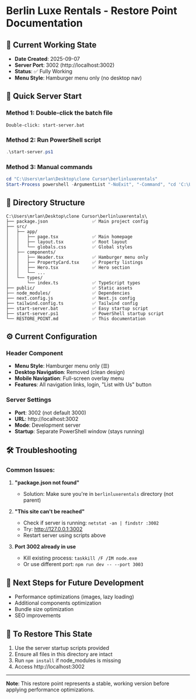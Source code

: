 # Berlin Luxe Rentals - Restore Point Documentation

## 🎯 Current Working State
- **Date Created**: 2025-09-07
- **Server Port**: 3002 (http://localhost:3002)
- **Status**: ✅ Fully Working
- **Menu Style**: Hamburger menu only (no desktop nav)

## 🚀 Quick Server Start

### Method 1: Double-click the batch file
```
Double-click: start-server.bat
```

### Method 2: Run PowerShell script
```powershell
.\start-server.ps1
```

### Method 3: Manual commands
```powershell
cd "C:\Users\mrlan\Desktop\clone Cursor\berlinluxerentals"
Start-Process powershell -ArgumentList "-NoExit", "-Command", "cd 'C:\Users\mrlan\Desktop\clone Cursor\berlinluxerentals'; npm run dev -- --port 3002"
```

## 📁 Directory Structure
```
C:\Users\mrlan\Desktop\clone Cursor\berlinluxerentals\
├── package.json                 ✅ Main project config
├── src/
│   ├── app/
│   │   ├── page.tsx             ✅ Main homepage
│   │   ├── layout.tsx           ✅ Root layout
│   │   └── globals.css          ✅ Global styles
│   ├── components/
│   │   ├── Header.tsx           ✅ Hamburger menu only
│   │   ├── PropertyCard.tsx     ✅ Property listings
│   │   ├── Hero.tsx             ✅ Hero section
│   │   └── ...
│   └── types/
│       └── index.ts             ✅ TypeScript types
├── public/                      ✅ Static assets
├── node_modules/                ✅ Dependencies
├── next.config.js               ✅ Next.js config
├── tailwind.config.ts           ✅ Tailwind config
├── start-server.bat             ✅ Easy startup script
├── start-server.ps1             ✅ PowerShell startup script
└── RESTORE_POINT.md             ✅ This documentation
```

## ⚙️ Current Configuration

### Header Component
- **Menu Style**: Hamburger menu only (☰)
- **Desktop Navigation**: Removed (clean design)
- **Mobile Navigation**: Full-screen overlay menu
- **Features**: All navigation links, login, "List with Us" button

### Server Settings
- **Port**: 3002 (not default 3000)
- **URL**: http://localhost:3002
- **Mode**: Development server
- **Startup**: Separate PowerShell window (stays running)

## 🛠️ Troubleshooting

### Common Issues:
1. **"package.json not found"**
   - Solution: Make sure you're in `berlinluxerentals` directory (not parent)
   
2. **"This site can't be reached"**
   - Check if server is running: `netstat -an | findstr :3002`
   - Try: http://127.0.0.1:3002
   - Restart server using scripts above

3. **Port 3002 already in use**
   - Kill existing process: `taskkill /F /IM node.exe`
   - Or use different port: `npm run dev -- --port 3003`

## 📝 Next Steps for Future Development
- Performance optimizations (images, lazy loading)
- Additional components optimization
- Bundle size optimization
- SEO improvements

## 🔄 To Restore This State
1. Use the server startup scripts provided
2. Ensure all files in this directory are intact
3. Run `npm install` if node_modules is missing
4. Access http://localhost:3002

---
**Note**: This restore point represents a stable, working version before applying performance optimizations.




